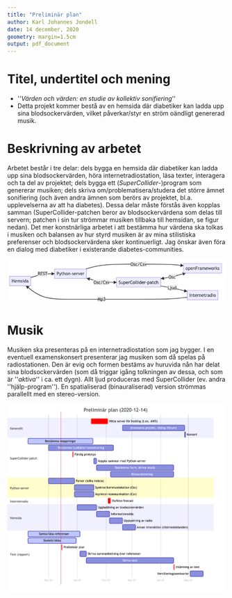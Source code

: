 ```yaml
---
title: "Preliminär plan"
author: Karl Johannes Jondell
date: 14 december, 2020
geometry: margin=1.5cm
output: pdf_document
---
```


# Titel, undertitel och mening
* ''_Värden och värden: en studie av kollektiv sonifiering_''
* Detta projekt kommer bestå av en hemsida där diabetiker kan ladda upp sina blodsockervärden, vilket påverkar/styr en ström oändligt genererad musik.

# Beskrivning av arbetet
Arbetet består i tre delar: dels bygga en hemsida där diabetiker kan ladda upp sina blodsockervärden, höra internetradiostation, läsa texter, interagera och ta del av projektet; dels bygga ett (*SuperCollider*-)program som genererar musiken; dels skriva om/problematisera/studera det större ämnet sonifiering (och även andra ämnen som berörs av projektet, bl.a.  upplevelserna av att ha diabetes). Dessa delar måste förstås även kopplas samman (SuperCollider-patchen beror av blodsockervärdena som delas till servern; patchen i sin tur strömmar musiken tillbaka till hemsidan, se figur nedan). Det mer konstnärliga arbetet i att bestämma hur värdena ska tolkas i musiken och balansen av hur styrd musiken är av mina stilistiska preferenser och blodsockervärdena sker kontinuerligt. Jag önskar även föra en dialog med diabetiker i existerande diabetes-communities.

![Flödesdiagram av system](../../../media/flowchart.png)

# Musik
Musiken ska presenteras på en internetradiostation som jag bygger. I en eventuell examenskonsert presenterar jag musiken som då spelas på radiostationen. Den är evig och formen bestäms av huruvida nån har delat sina blodsockervärden (som då triggar igång tolkningen av dessa, och som är ''_aktiva_'' i ca. ett dygn). Allt ljud produceras med SuperCollider (ev. andra ''hjälp-program''). En spatialiserad (binauraliserad) version strömmas parallellt med en stereo-version.

![Gantt schema](../../../media/gantt.png)

